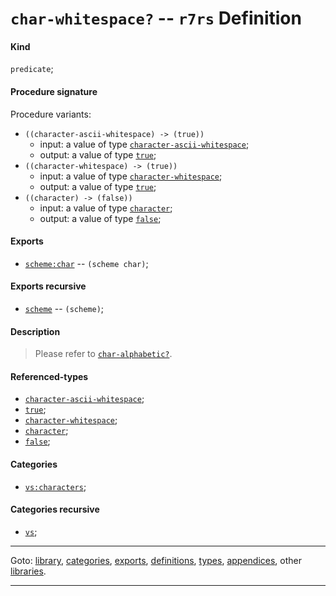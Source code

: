 

<a id='definition__r7rs__char-whitespace_3f'></a>

# `char-whitespace?` -- `r7rs` Definition


<a id='definition__r7rs__char-whitespace_3f__kind'></a>

#### Kind

`predicate`;


<a id='definition__r7rs__char-whitespace_3f__procedure-signature'></a>

#### Procedure signature

Procedure variants:
 * `((character-ascii-whitespace) -> (true))`
   * input: a value of type [`character-ascii-whitespace`](../../r7rs/types/character-ascii-whitespace.md#type__r7rs__character-ascii-whitespace);
   * output: a value of type [`true`](../../r7rs/types/true.md#type__r7rs__true);
 * `((character-whitespace) -> (true))`
   * input: a value of type [`character-whitespace`](../../r7rs/types/character-whitespace.md#type__r7rs__character-whitespace);
   * output: a value of type [`true`](../../r7rs/types/true.md#type__r7rs__true);
 * `((character) -> (false))`
   * input: a value of type [`character`](../../r7rs/types/character.md#type__r7rs__character);
   * output: a value of type [`false`](../../r7rs/types/false.md#type__r7rs__false);


<a id='definition__r7rs__char-whitespace_3f__exports'></a>

#### Exports

 * [`scheme:char`](../../r7rs/exports/scheme_3a_char.md#export__r7rs__scheme_3a_char) -- `(scheme char)`;


<a id='definition__r7rs__char-whitespace_3f__exports-recursive'></a>

#### Exports recursive

 * [`scheme`](../../r7rs/exports/scheme.md#export__r7rs__scheme) -- `(scheme)`;


<a id='definition__r7rs__char-whitespace_3f__description'></a>

#### Description

> Please refer to [`char-alphabetic?`](../../r7rs/definitions/char-alphabetic_3f.md#definition__r7rs__char-alphabetic_3f).


<a id='definition__r7rs__char-whitespace_3f__referenced-types'></a>

#### Referenced-types

 * [`character-ascii-whitespace`](../../r7rs/types/character-ascii-whitespace.md#type__r7rs__character-ascii-whitespace);
 * [`true`](../../r7rs/types/true.md#type__r7rs__true);
 * [`character-whitespace`](../../r7rs/types/character-whitespace.md#type__r7rs__character-whitespace);
 * [`character`](../../r7rs/types/character.md#type__r7rs__character);
 * [`false`](../../r7rs/types/false.md#type__r7rs__false);


<a id='definition__r7rs__char-whitespace_3f__categories'></a>

#### Categories

 * [`vs:characters`](../../r7rs/categories/vs_3a_characters.md#category__r7rs__vs_3a_characters);


<a id='definition__r7rs__char-whitespace_3f__categories-recursive'></a>

#### Categories recursive

 * [`vs`](../../r7rs/categories/vs.md#category__r7rs__vs);

----

Goto: [library](../../r7rs/_index.md#library__r7rs), [categories](../../r7rs/categories/_index.md#toc__r7rs__categories), [exports](../../r7rs/exports/_index.md#toc__r7rs__exports), [definitions](../../r7rs/definitions/_index.md#toc__r7rs__definitions), [types](../../r7rs/types/_index.md#toc__r7rs__types), [appendices](../../r7rs/appendices/_index.md#toc__r7rs__appendices), other [libraries](../../_libraries.md#toc__libraries).

----

